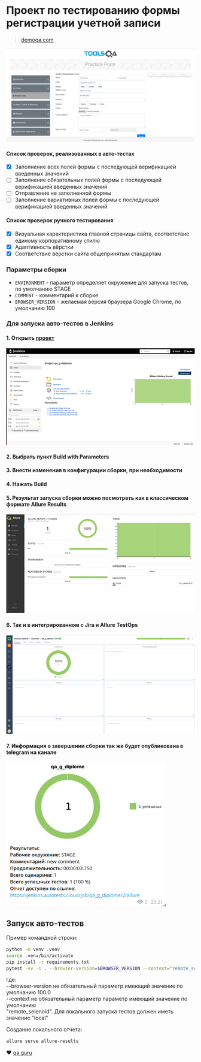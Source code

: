 # Проект по тестированию формы регистрации учетной записи

> <a target="_blank" href="https://demoqa.com/">demoqa.com</a>

![This is an image](/images/examples/test_page.png)

#### Список проверок, реализованных в авто-тестах

- [x] Заполнение всех полей формы с последующей верификацией введенных значений
- [ ] Заполнение обязательных полей формы с последующей верификацией введенных значений
- [ ] Отправление не заполненной формы
- [ ] Заполнение вариативных полей формы с последующей верификацией введенных значений

#### Список проверок ручного тестирования

- [x] Визуальная характеристика главной страницы сайта, соответствие единому корпоративному стилю
- [x] Адаптивность вёрстки
- [x] Соответствие вёрстки сайта общепринятым стандартам

[//]: # (## Проект реализован с использованием)

[//]: # ()
[//]: # (<img src="/images/icons/python-original.svg" width="40" height="40" title="Python" alt=""> <img src="/images/icons/pytest.png" width="40" height="40" title="Pytest" alt=""> <img src="/images/icons/intellij_pycharm.png" width="40" height="40" title="PyCharm" alt=""> <img src="/images/icons/selenium.png" width="40" height="40" title="Selenium" alt=""> <img src="/images/icons/selene.png" width="40" height="40" title="Selene" alt=""> <img src="/images/icons/selenoid.png" width="40" height="40" title="Selenoid" alt=""> <img src="/images/icons/jenkins.png" width="40" height="40" title="Jenkins" alt=""> <img src="/images/icons/allure_report.png" width="40" height="40" title="Allure Report" alt=""> <img src="/images/icons/allure_testops.png" width="40" height="40" title="Allure TestOps" alt=""> <img src="/images/icons/telegram.png" width="40" height="40" title="Telegram" alt=""> <img src="/images/icons/jira-original.svg" width="40" height="40" title="Jira" alt=""> )


[//]: # (![This is an image]&#40;/images/icons/python-original.svg&#41;![This is an image]&#40;/images/icons/pytest.png&#41;![This is an image]&#40;/images/icons/intellij_pycharm.png&#41;![This is an image]&#40;/images/icons/selenium.png&#41;![This is an image]&#40;/images/icons/selene.png&#41;![This is an image]&#40;/images/icons/selenoid.png&#41;![This is an image]&#40;/images/icons/jenkins.png&#41;![This is an image]&#40;/images/icons/allure_report.png&#41;![This is an image]&#40;/images/icons/allure_testops.png&#41;![This is an image]&#40;/images/icons/telegram.png&#41;![This is an image]&#40;/images/icons/jira-original.svg&#41;)

### Параметры сборки

* `ENVIRONMENT` - параметр определяет окружение для запуска тестов, по умолчанию STAGE
* `COMMENT` - комментарий к сборке
* `BROWSER_VERSION` - желаемая версия браузера Google Chrome, по умолчанию 100

### Для запуска авто-тестов в Jenkins

#### 1. Открыть <a target="_blank" href="https://jenkins.autotests.cloud/job/qa_g_diplome/">проект</a>

![This is an image](/images/examples/jenfins_project_main.png)

#### 2. Выбрать пункт **Build with Parameters**

#### 3. Внести изменения в конфигурации сборки, при необходимости

#### 4. Нажать **Build**

#### 5. Результат запуска сборки можно посмотреть как в классическом формате Allure Results

![This is an image](/images/examples/allure_example.png)

#### 6. Так и в интегрированном с Jira и Allure TestOps

![This is an image](/images/examples/testops_example.png)

#### 7. Информация о завершении сборки так же будет опубликована в telegram на канале

![This is an image](/images/examples/notiffication_example.png)

## Запуск авто-тестов

Пример командной строки:

```bash
python -m venv .venv
source .venv/bin/activate
pip install -r requirements.txt
pytest -vv -s . --browser-version=$BROWSER_VERSION --context="remote_selenoid"
```
где:<br/> 
--browser-version не обязательный параметр имеющий значение по умолчанию 100.0<br/>
--context не обязательный параметр параметр имеющий значение по умолчанию <br/>
"remote_selenoid". Для локального запуска тестов должен иметь значение "local"

Создание локального отчета:

```bash
allure serve allure-results
```

:heart: <a target="_blank" href="https://qa.guru">qa.guru</a><br/>
